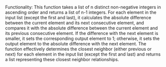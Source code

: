 Functionality: This function takes a list of n distinct non-negative integers in ascending order and returns a list of n-1 integers. For each element in the input list (except the first and last), it calculates the absolute difference between the current element and its next consecutive element, and compares it with the absolute difference between the current element and its previous consecutive element. If the difference with the next element is smaller, it sets the corresponding output element to 1; otherwise, it sets the output element to the absolute difference with the next element. The function effectively determines the closest neighbor (either previous or next) for each element in the input list (except the first and last) and returns a list representing these closest neighbor relationships.